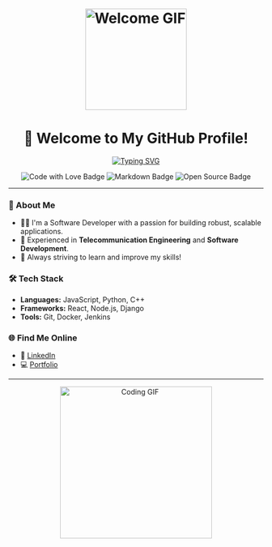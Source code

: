 <h1 align="center">
  <img src="https://media.giphy.com/media/3o7abAHdYvZdBNnGZq/giphy.gif" width="200" alt="Welcome GIF">
</h1>

<h1 align="center">👋 Welcome to My GitHub Profile!</h1>

<p align="center">
  <a href="https://readme-typing-svg.herokuapp.com?font=Fira+Code&duration=4000&color=16FF00&center=true&vCenter=true&width=500&lines=Hi%2C+I'm+Joshua!;Welcome+to+My+Project!;Software+Developer+%7C+Telecom+Engineer;Let's+Build+Something+Awesome!">
    <img src="https://readme-typing-svg.herokuapp.com?font=Fira+Code&duration=4000&color=16FF00&center=true&vCenter=true&width=500&lines=Hi%2C+I'm+Joshua!;Welcome+to+My+Project!;Software+Developer+%7C+Telecom+Engineer;Let's+Build+Something+Awesome!" alt="Typing SVG">
  </a>
</p>

<p align="center">
  <img src="https://img.shields.io/badge/Code-Love-green?style=flat-square&logo=github&logoColor=white" alt="Code with Love Badge"/>
  <img src="https://img.shields.io/badge/Made_with-Markdown-blue?style=flat-square&logo=markdown&logoColor=white" alt="Markdown Badge"/>
  <img src="https://img.shields.io/badge/Projects-Open%20Source-orange?style=flat-square&logo=opensourceinitiative&logoColor=white" alt="Open Source Badge"/>
</p>

---

### 🚀 About Me

- 🧑‍💻 I'm a Software Developer with a passion for building robust, scalable applications.
- 📡 Experienced in **Telecommunication Engineering** and **Software Development**.
- 🎯 Always striving to learn and improve my skills!

### 🛠️ Tech Stack

- **Languages:** JavaScript, Python, C++
- **Frameworks:** React, Node.js, Django
- **Tools:** Git, Docker, Jenkins

### 🌐 Find Me Online

- 💼 [LinkedIn](https://www.linkedin.com/in/joshua)
- 💻 [Portfolio](https://www.joshua.dev)

---

<p align="center">
  <img src="https://media.giphy.com/media/YRq7xXEDfSdRW/giphy.gif" width="300" alt="Coding GIF">
</p>
